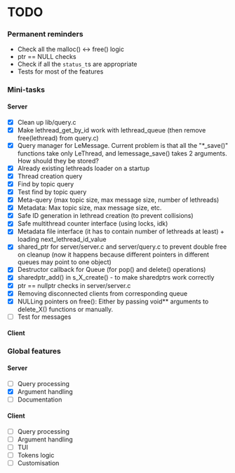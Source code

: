 # TODO

### Permanent reminders
- Check all the malloc() <-> free() logic
- ptr == NULL checks
- Check if all the `status_t`s are appropriate
- Tests for most of the features

### Mini-tasks
#### Server
- [x] Clean up lib/query.c
- [x] Make lethread_get_by_id work with lethread_queue (then remove free(lethread) from query.c)
- [x] Query manager for LeMessage. Current problem is that all the "*_save()" functions take only LeThread, and lemessage_save() takes 2 arguments. How should they be stored?
- [x] Already existing lethreads loader on a startup
- [x] Thread creation query
- [x] Find by topic query
- [x] Test find by topic query
- [x] Meta-query (max topic size, max message size, number of lethreads)
- [x] Metadata: Max topic size, max message size, etc.
- [x] Safe ID generation in lethread creation (to prevent collisions)
- [x] Safe multithread counter interface (using locks, idk)
- [x] Metadata file interface (it has to contain number of lethreads at least) + loading next_lethread_id_value
- [x] shared_ptr for server/server.c and server/query.c to prevent double free on cleanup (now it happens because different pointers in different queues may point to one object)
- [x] Destructor callback for Queue (for pop() and delete() operations)
- [x] sharedptr_add() in s_X_create() - to make sharedptrs work correctly
- [x] ptr == nullptr checks in server/server.c
- [x] Removing disconnected clients from corresponding queue
- [x] NULLing pointers on free(): Either by passing void** arguments to delete_X() functions or manually.
- [ ] Test for messages

#### Client


### Global features
#### Server
- [ ] Query processing
- [x] Argument handling
- [ ] Documentation
#### Client
- [ ] Query processing
- [ ] Argument handling
- [ ] TUI
- [ ] Tokens logic
- [ ] Customisation